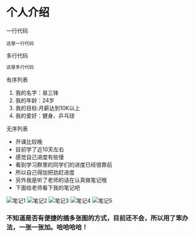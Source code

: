 # 个人介绍

一行代码

    这是一行代码
    
多行代码

```javascript
这是多行代码
```

有序列表

1. 我的名字：易三锋
2. 我的年龄：24岁
3. 我的目标:月薪达到10K以上
4. 我的爱好：健身、乒乓球

无序列表

* 开课比较晚
* 目前学了近10天左右
* 感觉自己进度有些慢
* 看到学习群里的同学们的进度已经很靠前
* 所以自己得加把劲赶进度
* 另外我是听了老师的话在认真做笔记哦
* 下面给老师看下我的笔记吧

![笔记1](笔记1.jpg)
![笔记2](笔记2.jpg)
![笔记3](笔记3.jpg)
![笔记4](笔记4.jpg)
![笔记5](笔记5.jpg)

### 不知道是否有便捷的插多张图的方式，目前还不会，所以用了笨办法，一张一张加。哈哈哈哈！